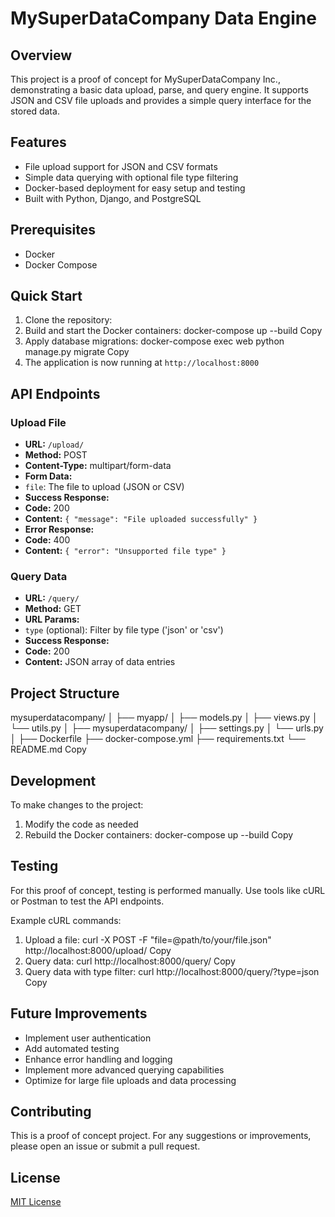 # MySuperDataCompany Data Engine

## Overview

This project is a proof of concept for MySuperDataCompany Inc., demonstrating a basic data upload, parse, and query engine. It supports JSON and CSV file uploads and provides a simple query interface for the stored data.

## Features

- File upload support for JSON and CSV formats
- Simple data querying with optional file type filtering
- Docker-based deployment for easy setup and testing
- Built with Python, Django, and PostgreSQL

## Prerequisites

- Docker
- Docker Compose

## Quick Start

1. Clone the repository:
2. Build and start the Docker containers:
docker-compose up --build
Copy
3. Apply database migrations:
docker-compose exec web python manage.py migrate
Copy
4. The application is now running at `http://localhost:8000`

## API Endpoints

### Upload File
- **URL:** `/upload/`
- **Method:** POST
- **Content-Type:** multipart/form-data
- **Form Data:** 
- `file`: The file to upload (JSON or CSV)
- **Success Response:** 
- **Code:** 200
- **Content:** `{ "message": "File uploaded successfully" }`
- **Error Response:** 
- **Code:** 400
- **Content:** `{ "error": "Unsupported file type" }`

### Query Data
- **URL:** `/query/`
- **Method:** GET
- **URL Params:** 
- `type` (optional): Filter by file type ('json' or 'csv')
- **Success Response:** 
- **Code:** 200
- **Content:** JSON array of data entries

## Project Structure
mysuperdatacompany/
│
├── myapp/
│   ├── models.py
│   ├── views.py
│   └── utils.py
│
├── mysuperdatacompany/
│   ├── settings.py
│   └── urls.py
│
├── Dockerfile
├── docker-compose.yml
├── requirements.txt
└── README.md
Copy
## Development

To make changes to the project:

1. Modify the code as needed
2. Rebuild the Docker containers:
docker-compose up --build
Copy
## Testing

For this proof of concept, testing is performed manually. Use tools like cURL or Postman to test the API endpoints.

Example cURL commands:

1. Upload a file:
curl -X POST -F "file=@path/to/your/file.json" http://localhost:8000/upload/
Copy
2. Query data:
curl http://localhost:8000/query/
Copy
3. Query data with type filter:
curl http://localhost:8000/query/?type=json
Copy
## Future Improvements

- Implement user authentication
- Add automated testing
- Enhance error handling and logging
- Implement more advanced querying capabilities
- Optimize for large file uploads and data processing

## Contributing

This is a proof of concept project. For any suggestions or improvements, please open an issue or submit a pull request.

## License

[MIT License](https://opensource.org/licenses/MIT)
